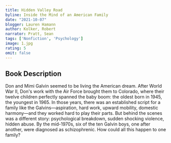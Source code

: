 ```yaml
---
title: Hidden Valley Road
byline: Inside the Mind of an American Family
date: "2021-10-07"
blogger: Lauren Hamann
author: Kolker, Robert
narrator: Pratt, Sean
tags: ['Nonfiction', 'Psychology']
image: 1.jpg
rating: 5
omit: false
---
```



## Book Description

Don and Mimi Galvin seemed to be living the American dream. After World War II, Don's work with the Air Force brought them to Colorado, where their twelve children perfectly spanned the baby boom: the oldest born in 1945, the youngest in 1965. In those years, there was an established script for a family like the Galvins—aspiration, hard work, upward mobility, domestic harmony—and they worked hard to play their parts. But behind the scenes was a different story: psychological breakdown, sudden shocking violence, hidden abuse. By the mid-1970s, six of the ten Galvin boys, one after another, were diagnosed as schizophrenic. How could all this happen to one family?

